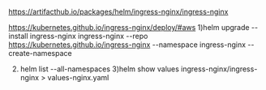 https://artifacthub.io/packages/helm/ingress-nginx/ingress-nginx

https://kubernetes.github.io/ingress-nginx/deploy/#aws
1)helm upgrade --install ingress-nginx ingress-nginx   --repo https://kubernetes.github.io/ingress-nginx   --namespace ingress-nginx --create-namespace

2) helm list --all-namespaces
3)helm show values ingress-nginx/ingress-nginx > values-nginx.yaml
